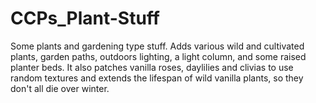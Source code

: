 # CCPs_Plant-Stuff
Some plants and gardening type stuff. Adds various wild and cultivated plants, garden paths, outdoors lighting, a light column, and some raised planter beds. It also patches vanilla roses, daylilies and clivias to use random textures and extends the lifespan of wild vanilla plants, so they don't all die over winter.
